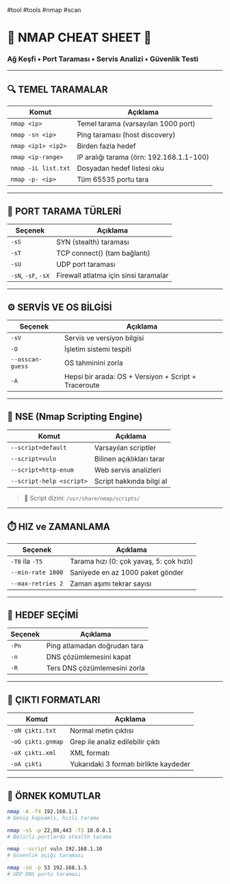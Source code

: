 #tool #tools #nmap #scan 

# 🧠 NMAP CHEAT SHEET 📄

### Ağ Keşfi • Port Taraması • Servis Analizi • Güvenlik Testi

---

## 🔍 TEMEL TARAMALAR

| Komut | Açıklama |
|-------|----------|
| `nmap <ip>` | Temel tarama (varsayılan 1000 port) |
| `nmap -sn <ip>` | Ping taraması (host discovery) |
| `nmap <ip1> <ip2>` | Birden fazla hedef |
| `nmap <ip-range>` | IP aralığı tarama (örn: 192.168.1.1-100) |
| `nmap -iL list.txt` | Dosyadan hedef listesi oku |
| `nmap -p- <ip>` | Tüm 65535 portu tara |

---

## 🔐 PORT TARAMA TÜRLERİ

| Seçenek             | Açıklama                              |
| ------------------- | ------------------------------------- |
| `-sS`               | SYN (stealth) taraması                |
| `-sT`               | TCP connect() (tam bağlantı)          |
| `-sU`               | UDP port taraması                     |
| `-sN`, `-sF`, `-sX` | Firewall atlatma için sinsi taramalar |

---

## ⚙️ SERVİS VE OS BİLGİSİ

| Seçenek | Açıklama |
|---------|----------|
| `-sV` | Servis ve versiyon bilgisi |
| `-O` | İşletim sistemi tespiti |
| `--osscan-guess` | OS tahminini zorla |
| `-A` | Hepsi bir arada: OS + Versiyon + Script + Traceroute |

---

## 📡 NSE (Nmap Scripting Engine)

| Komut | Açıklama |
|-------|----------|
| `--script=default` | Varsayılan scriptler |
| `--script=vuln` | Bilinen açıklıkları tarar |
| `--script=http-enum` | Web servis analizleri |
| `--script-help <script>` | Script hakkında bilgi al |

> 📂 Script dizini: `/usr/share/nmap/scripts/`

---

## ⏱️ HIZ ve ZAMANLAMA

| Seçenek | Açıklama |
|---------|----------|
| `-T0` ila `-T5` | Tarama hızı (0: çok yavaş, 5: çok hızlı) |
| `--min-rate 1000` | Saniyede en az 1000 paket gönder |
| `--max-retries 2` | Zaman aşımı tekrar sayısı |

---

## 🎯 HEDEF SEÇİMİ

| Seçenek | Açıklama |
|---------|----------|
| `-Pn` | Ping atlamadan doğrudan tara |
| `-n` | DNS çözümlemesini kapat |
| `-R` | Ters DNS çözümlemesini zorla |

---

## 💾 ÇIKTI FORMATLARI

| Komut | Açıklama |
|-------|----------|
| `-oN çıktı.txt` | Normal metin çıktısı |
| `-oG çıktı.gnmap` | Grep ile analiz edilebilir çıktı |
| `-oX çıktı.xml` | XML formatı |
| `-oA çıktı` | Yukarıdaki 3 formatı birlikte kaydeder |

---

## 🎯 ÖRNEK KOMUTLAR

```bash
nmap -A -T4 192.168.1.1
# Geniş kapsamlı, hızlı tarama

nmap -sS -p 22,80,443 -T3 10.0.0.1
# Belirli portlarda stealth tarama

nmap --script vuln 192.168.1.10
# Güvenlik açığı taraması

nmap -sU -p 53 192.168.1.5
# UDP DNS portu taraması
